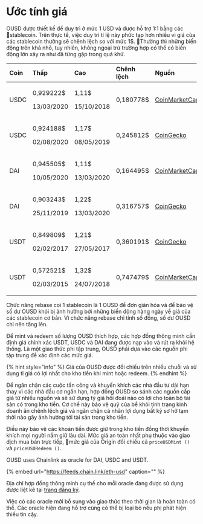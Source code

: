 # Ước tính giá

OUSD được thiết kế để duy trì ở mức 1 USD và được hỗ trợ 1:1 bằng các stablecoin. Trên thực tế, việc duy trì tỉ lệ này phức tạp hơn nhiều vì giá của các stablecoin thường sẽ chênh lệch so với mức 1$. Thường thì những biến động trên khá nhỏ, tuy nhiên, không ngoại trừ trường hợp có thể có biến động lớn xảy ra như đã từng gặp trong quá khứ.

<table>
  <thead>
    <tr>
      <th style="text-align:left">Coin</th>
      <th style="text-align:left"><b>Thấp</b>
      </th>
      <th style="text-align:left"><b>Cao</b>
      </th>
      <th style="text-align:left"><b>Chênh lệch</b>
      </th>
      <th style="text-align:left"><b>Nguồn</b>
      </th>
    </tr>
  </thead>
  <tbody>
    <tr>
      <td style="text-align:left">USDC</td>
      <td style="text-align:left">
        <p>0,929222$</p>
        <p>13/03/2020</p>
      </td>
      <td style="text-align:left">
        <p>1,11$</p>
        <p>15/10/2018</p>
      </td>
      <td style="text-align:left">0,180778$</td>
      <td style="text-align:left"><a href="https://coinmarketcap.com/currencies/usd-coin/">CoinMarketCap</a>
      </td>
    </tr>
    <tr>
      <td style="text-align:left">USDC</td>
      <td style="text-align:left">
        <p>0,924188$</p>
        <p>02/08/2020</p>
      </td>
      <td style="text-align:left">
        <p>1,17$</p>
        <p>08/05/2019</p>
      </td>
      <td style="text-align:left">0,245812$</td>
      <td style="text-align:left"><a href="https://www.coingecko.com/en/coins/usd-coin">CoinGecko</a>
      </td>
    </tr>
    <tr>
      <td style="text-align:left">DAI</td>
      <td style="text-align:left">
        <p>0,945505$</p>
        <p>10/05/2020</p>
      </td>
      <td style="text-align:left">
        <p>1,11$</p>
        <p>13/03/2020</p>
      </td>
      <td style="text-align:left">0,164495$</td>
      <td style="text-align:left"><a href="https://coinmarketcap.com/currencies/multi-collateral-dai/">CoinMarketCap</a>
      </td>
    </tr>
    <tr>
      <td style="text-align:left">DAI</td>
      <td style="text-align:left">
        <p>0,903243$</p>
        <p>25/11/2019</p>
      </td>
      <td style="text-align:left">
        <p>1,22$</p>
        <p>13/03/2020</p>
      </td>
      <td style="text-align:left">0,316757$</td>
      <td style="text-align:left"><a href="https://www.coingecko.com/en/coins/dai">CoinGecko</a>
      </td>
    </tr>
    <tr>
      <td style="text-align:left">USDT</td>
      <td style="text-align:left">
        <p>0,849809$</p>
        <p>02/02/2017</p>
      </td>
      <td style="text-align:left">
        <p>1,21$</p>
        <p>27/05/2017</p>
      </td>
      <td style="text-align:left">0,360191$</td>
      <td style="text-align:left"><a href="https://www.coingecko.com/en/coins/tether">CoinGecko</a>
      </td>
    </tr>
    <tr>
      <td style="text-align:left">USDT</td>
      <td style="text-align:left">
        <p>0,572521$</p>
        <p>02/03/2015</p>
      </td>
      <td style="text-align:left">
        <p>1,32$</p>
        <p>24/07/2018</p>
      </td>
      <td style="text-align:left">0,747479$</td>
      <td style="text-align:left"><a href="https://coinmarketcap.com/currencies/tether/">CoinMarketCap</a>
      </td>
    </tr>
  </tbody>
</table>

Chức năng rebase coi 1 stablecoin là 1 OUSD để đơn giản hóa và để bảo vệ số dư OUSD khỏi bị ảnh hưởng bởi những biến động hàng ngày về giá của các stablecoin cơ bản. Vì chức năng rebase chỉ tính số đồng, số dư OUSD chỉ nên tăng lên.

Để mint và redeem số lượng OUSD thích hợp, các hợp đồng thông minh cần định giá chính xác USDT, USDC và DAI đang được nạp vào và rút ra khỏi hệ thống. Là một giao thức phi tập trung, OUSD phải dựa vào các nguồn phi tập trung để xác định các mức giá.

{% hint style="info" %}
Giá của OUSD được đối chiếu trên nhiều chuỗi và sử dụng tỉ giá có lợi nhất cho kho tiền khi mint hoặc redeem.
{% endhint %}

Để ngăn chặn các cuộc tấn công và khuyến khích các nhà đầu tư dài hạn thay vì các nhà đầu cơ ngắn hạn, hợp đồng OUSD so sánh các nguồn cấp giá từ nhiều nguồn và sẽ sử dụng tỷ giá hối đoái nào có lợi cho toàn bộ tài sản có trong kho tiền. Cơ chế này bảo vệ quỹ của bể khỏi tình trạng kinh doanh ăn chênh lệch giá và ngăn chặn cá nhân lợi dụng bất kỳ sơ hở tạm thời nào gây ảnh hưởng tới tài sản trong kho tiền.

Điều này bảo vệ các khoản tiền được giữ trong kho tiền đồng thời khuyến khích mọi người nắm giữ lâu dài. Mức giá an toàn nhất phụ thuộc vào giao dịch mua bán trực tiếp, mức giá của Origin đối chiếu cả `priceUSDMint ()` và `priceUSDRedeem ()`.

OUSD uses Chainlink as oracle for DAI, USDC and USDT.

{% embed url="https://feeds.chain.link/eth-usd" caption="" %}

Địa chỉ hợp đồng thông minh cụ thể cho mỗi oracle đang được sử dụng được liệt kê tại [trang đăng ký](../../smart-contracts/registry.md).

Việc có các oracle mới bổ sung vào giao thức theo thời gian là hoàn toàn có thể. Các oracle hiện đang hỗ trợ cũng có thể bị loại bỏ nếu phị phát hiện thiếu tin cậy.

